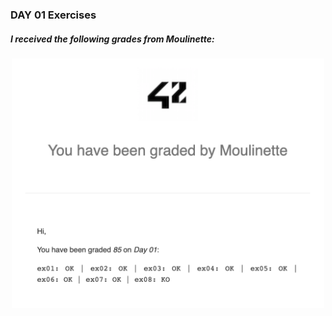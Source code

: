 <h3>DAY 01 Exercises</h3>

<h5>I received the following grades from Moulinette:</h5>

<p align='center'>
	<img src='day01.png' width='500'/>
</p>